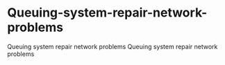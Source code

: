 # Queuing-system-repair-network-problems
Queuing system repair network problems 
Queuing system repair network problems 
